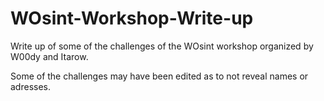 # WOsint-Workshop-Write-up
Write up of some of the challenges of the WOsint workshop organized by W00dy and Itarow.

Some of the challenges may have been edited as to not reveal names or adresses.
